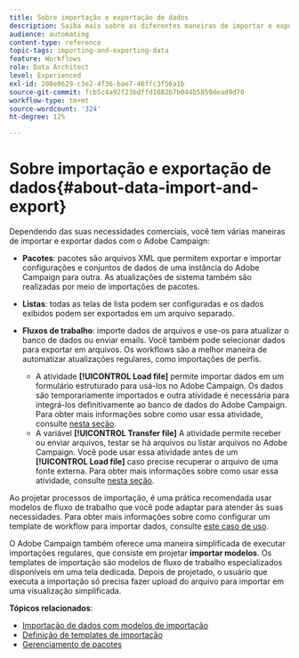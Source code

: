 ```yaml
---
title: Sobre importação e exportação de dados
description: Saiba mais sobre as diferentes maneiras de importar e exportar dados com o Adobe Campaign.
audience: automating
content-type: reference
topic-tags: importing-and-exporting-data
feature: Workflows
role: Data Architect
level: Experienced
exl-id: 208e8629-c3e2-4f36-bae7-46ffc3f56a1b
source-git-commit: fcb5c4a92f23bdffd1082b7b044b5859dead9d70
workflow-type: tm+mt
source-wordcount: '324'
ht-degree: 12%

---
```


# Sobre importação e exportação de dados{#about-data-import-and-export}

Dependendo das suas necessidades comerciais, você tem várias maneiras de importar e exportar dados com o Adobe Campaign:

* **Pacotes**: pacotes são arquivos XML que permitem exportar e importar configurações e conjuntos de dados de uma instância do Adobe Campaign para outra. As atualizações de sistema também são realizadas por meio de importações de pacotes.
* **Listas**: todas as telas de lista podem ser configuradas e os dados exibidos podem ser exportados em um arquivo separado.
* **Fluxos de trabalho**: importe dados de arquivos e use-os para atualizar o banco de dados ou enviar emails. Você também pode selecionar dados para exportar em arquivos. Os workflows são a melhor maneira de automatizar atualizações regulares, como importações de perfis.

   * A atividade **[!UICONTROL Load file]** permite importar dados em um formulário estruturado para usá-los no Adobe Campaign. Os dados são temporariamente importados e outra atividade é necessária para integrá-los definitivamente ao banco de dados do Adobe Campaign. Para obter mais informações sobre como usar essa atividade, consulte [nesta seção](../../automating/using/load-file.md).
   * A variável **[!UICONTROL Transfer file]** A atividade permite receber ou enviar arquivos, testar se há arquivos ou listar arquivos no Adobe Campaign. Você pode usar essa atividade antes de um **[!UICONTROL Load file]** caso precise recuperar o arquivo de uma fonte externa. Para obter mais informações sobre como usar essa atividade, consulte [nesta seção](../../automating/using/transfer-file.md).

Ao projetar processos de importação, é uma prática recomendada usar modelos de fluxo de trabalho que você pode adaptar para atender às suas necessidades. Para obter mais informações sobre como configurar um template de workflow para importar dados, consulte [este caso de uso](../../automating/using/creating-import-workflow-templates.md).

O Adobe Campaign também oferece uma maneira simplificada de executar importações regulares, que consiste em projetar **importar modelos**. Os templates de importação são modelos de fluxo de trabalho especializados disponíveis em uma tela dedicada. Depois de projetado, o usuário que executa a importação só precisa fazer upload do arquivo para importar em uma visualização simplificada.

**Tópicos relacionados**:

* [Importação de dados com modelos de importação](../../automating/using/importing-data-with-import-templates.md)
* [Definição de templates de importação](../../automating/using/importing-data-with-import-templates.md#setting-up-import-templates)
* [Gerenciamento de pacotes](../../automating/using/managing-packages.md)
